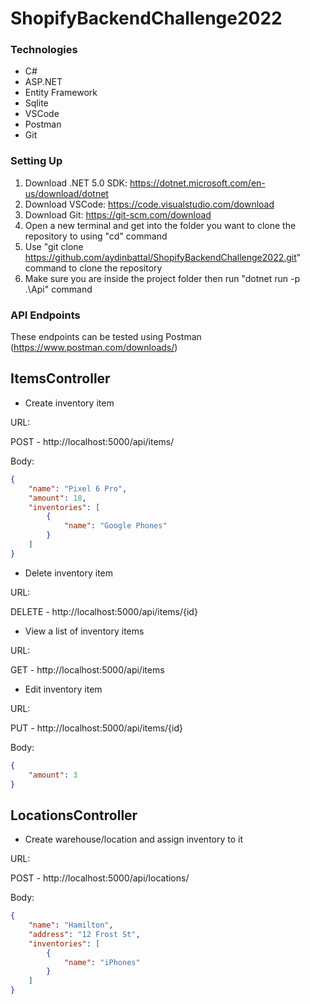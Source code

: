 # ShopifyBackendChallenge2022

### Technologies
* C#
* ASP.NET
* Entity Framework
* Sqlite
* VSCode
* Postman
* Git

### Setting Up
1. Download .NET 5.0 SDK: https://dotnet.microsoft.com/en-us/download/dotnet
2. Download VSCode: https://code.visualstudio.com/download
3. Download Git: https://git-scm.com/download
4. Open a new terminal and get into the folder you want to clone the repository to using "cd" command
5. Use "git clone https://github.com/aydinbattal/ShopifyBackendChallenge2022.git" command to clone the repository
6. Make sure you are inside the project folder then run "dotnet run -p .\Api\" command

### API Endpoints
These endpoints can be tested using Postman (https://www.postman.com/downloads/)

## ItemsController
* Create inventory item

URL:

POST - http://localhost:5000/api/items/ 

Body:
```json
{
    "name": "Pixel 6 Pro",
    "amount": 18,
    "inventories": [
        {
            "name": "Google Phones"
        }
    ]
}
```

* Delete inventory item

URL:

DELETE - http://localhost:5000/api/items/{id} 

* View a list of inventory items

URL:

GET - http://localhost:5000/api/items

* Edit inventory item

URL:

PUT - http://localhost:5000/api/items/{id}

Body:
```json
{
    "amount": 3
}
```

## LocationsController
* Create warehouse/location and assign inventory to it

URL: 

POST - http://localhost:5000/api/locations/

Body:
```json
{
    "name": "Hamilton",
    "address": "12 Frost St",
    "inventories": [
        {
            "name": "iPhones"
        }
    ]
}
```


